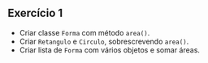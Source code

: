 ## Exercício 1

- Criar classe `Forma` com método `area()`.
- Criar `Retangulo` e `Circulo`, sobrescrevendo `area()`.
- Criar lista de `Forma` com vários objetos e somar áreas.